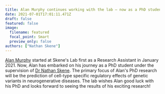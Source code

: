 ```yaml
---
title: Alan Murphy continues working with the lab – now as a PhD student
date: 2021-07-01T17:01:11.471Z
draft: false
featured: false
image:
  filename: featured
  focal_point: Smart
  preview_only: false
authors: ["Nathan Skene"]
---
```

[Alan Murphy](https://www.neurogenomics.co.uk/author/alan-murphy/) started at Skene's Lab first as a Research Assistant in January 2021. Now, Alan has embarked on his journey as a PhD student under the supervision of [Dr Nathan Skene](https://www.neurogenomics.co.uk/author/nathan-skene/). The primary focus of Alan's PhD research will be the prediction of cell-type specific regulatory effects of genetic variants in neurogenerative diseases. The lab wishes Alan good luck with his PhD and looks forward to seeing the results of his exciting research!
